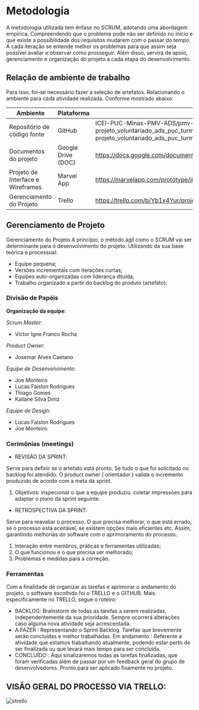 
# Metodologia

A  metodologia utilizada tem ênfase no SCRUM, adotando uma abordagem empírica. Compreendendo que o problema pode não ser definido no início e que existe a possibilidade  dos requisitos mudarem com o passar do tempo.  A cada iteração se entende melhor os problemas para que assim seja possível  avaliar e observar como prosseguir.
Além disso, servirá de apoio, gerenciamento e organização do projeto a cada etapa do desenvolvimento. 

## Relação de ambiente de trabalho
Para isso, foi-se necessário fazer a seleção de artefatos. Relacionando o ambiente para cada atividade realizada. Conforme mostrado abaixo:


|Ambiente|Plataforma|Link de Acesso|
|--------------------|-------------------------|-------------------------|
|Repositório de código fonte|GitHub|ICEI-PUC-Minas-PMV-ADS/pmv-ads-2022-2-e1-proj-web-t10-projeto_voluntariado_ads_puc_turma10: pmv-ads-2022-2-e1-proj-web-t10-projeto_voluntariado_ads_puc_turma10 created by GitHub Classroom|
|Documentos do projeto|Google Drive (DOC)|https://docs.google.com/document/d/1muMEJ3e7uSeFO7LZ9HTE92qhsRAS_nEwi5hYAsNxEus/edit#|
|Projeto de Interface e  Wireframes|Marvel App|https://marvelapp.com/prototype/iib9edh/screen/89031240|
|Gerenciamento do Projeto|Trello|https://trello.com/b/Yb1x4Yur/projeto-voluntar|



## Gerenciamento de Projeto

Gerenciamento do Projeto
A princípio, o método ágil como o SCRUM vai ser determinante para o desenvolvimento do projeto. Utilizando da sua base teórica e processual:

* Equipe pequena;
* Versões incrementais com iterações curtas;
* Equipes auto-organizadas com liderança diluída;
* Trabalho organizado a partir do backlog do produto (artefato);

### Divisão de Papéis

**Organização da equipe**:

*Scrum Master*:

* Victor Igne Franco Rocha

*Product Owner*:

* Josemar Alves Caetano

*Equipe de Desenvolvimento*:

* Joe Monteiro
* Lucas Faislon Rodrigues
* Thiago Gomes
* Kaliane Silva Diniz

*Equipe de Design*:

* Lucas Faislon Rodrigues
* Joe Monteiro


### Cerimônias (meetings)

* REVISÃO DA SPRINT:

Serve para definir se o artefato está pronto. Se tudo o que foi solicitado no backlog foi atendido. O product owner ( orientador ) valida o incremento produzido de acordo com a meta da sprint.

1. Objetivos: inspecionar o que a equipe produziu. coletar impressões para adaptar o plano da sprint seguinte.


* RETROSPECTIVA DA SPRINT:
 
Serve para reavaliar o processo. O que precisa melhorar, o que está errado, se o processo está aceitável, se existem opções mais eficientes etc. Assim, garantindo melhorias do software com o aprimoramento do processo.

1. Interação entre membros, práticas e ferramentas utilizadas;
2. O que funcionou e o que precisa ser melhorado;
3. Problemas e medidas para a correção.


### Ferramentas

Com a finalidade de organizar as tarefas e aprimorar o andamento do projeto, o software escolhido foi o TRELLO e o GITHUB. Mais especificamente no TRELLO,  segue o roteiro:

* BACKLOG: Brainstorm de todas as tarefas a serem realizadas, independentemente da sua prioridade. Sempre ocorrerá alterações caso alguma nova atividade seja acrescentada. 
* A FAZER : Representando o Sprint Backlog. Tarefas que brevemente serão concluídas e melhor trabalhadas. 
Em andamento : Referente a atividade que estamos trabalhando atualmente, podendo estar perto de ser finalizada ou que levará mais tempo para ser concluída.
* CONCLUÍDO : Aqui sinalizaremos todas as tarefas finalizadas, que foram verificadas além de passar por um feedback geral do grupo de desenvolvedores. Pronto para ser aplicado fixamente no projeto. 

## VISÃO GERAL DO PROCESSO VIA TRELLO: 
![strello](https://user-images.githubusercontent.com/114964435/196014957-ce033532-ed80-4c4c-9a16-f03d80c0f143.png)
